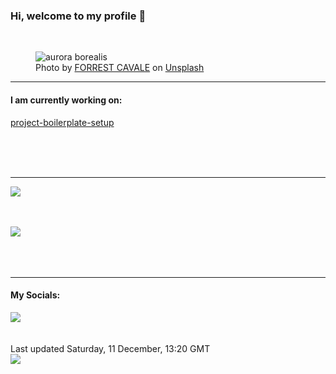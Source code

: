 <h3>Hi, welcome to my profile 👋</h3>

<br />
<figure>
  <img
    src="https://images.unsplash.com/photo-1428094479093-8973a318bd76?crop=entropy&cs=tinysrgb&fit=max&fm=jpg&ixid=MnwyNzQ3MDB8MHwxfHJhbmRvbXx8fHx8fHx8fDE2MzkyMjUyODc&ixlib=rb-1.2.1&q=80&w=1080&auto=format"
    alt="aurora borealis" 
  />
  <figcaption>Photo by <a
    href="https://unsplash.com/@forrestcavale?utm_source=Profile%20readme&utm_medium=referral">FORREST CAVALE</a> on <a
    href="https://unsplash.com/?utm_source=Profile%20readme&utm_medium=referral">Unsplash</a></figcaption>
</figure>


<hr />
<h4>I am currently working on:</h4>
<a href="https://github.com/ShaneLucy/project-boilerplate-setup">project-boilerplate-setup</a>

<br /><br /><br />

<hr />
<img
  src="https://github-readme-stats.vercel.app/api?username=shanelucy&show_icons=true&theme=calm"
/>
<br /><br /><br />

<img 
  src="https://github-readme-stats.vercel.app/api/top-langs/?username=shanelucy&theme=calm"
/>
<br /><br /><br /><br />
<hr />
<h4>My Socials:</h4>
<a href="https://uk.linkedin.com/in/shane-lucy-4735b616a">
  <img
    src="https://img.shields.io/badge/linkedin%20-%230077B5.svg?&style=for-the-badge&logo=linkedin&logoColor=white"
  />
</a>
<br /><br /><br />
Last updated Saturday, 11 December, 13:20 GMT
<br />
<img
  src="https://github.com/ShaneLucy/ShaneLucy/workflows/README%20build/badge.svg"
/>
